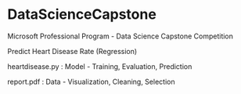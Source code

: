 # DataScienceCapstone
Microsoft Professional Program - Data Science Capstone Competition

Predict Heart Disease Rate (Regression)

heartdisease.py : Model - Training, Evaluation, Prediction

report.pdf : Data - Visualization, Cleaning, Selection
